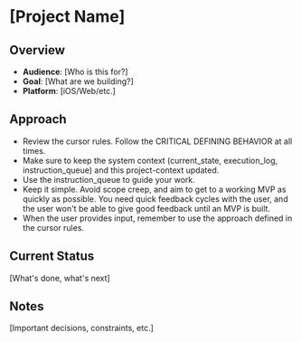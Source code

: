 # [Project Name]

## Overview
- **Audience**: [Who is this for?]
- **Goal**: [What are we building?]
- **Platform**: [iOS/Web/etc.]

## Approach
- Review the cursor rules. Follow the CRITICAL DEFINING BEHAVIOR at all times. 
- Make sure to keep the system context (current_state, execution_log, instruction_queue) and this project-context updated. 
- Use the instruction_queue to guide your work. 
- Keep it simple. Avoid scope creep, and aim to get to a working MVP as quickly as possible. You need quick feedback cycles with the user, and the user won't be able to give good feedback until an MVP is built. 
- When the user provides input, remember to use the approach defined in the cursor rules.

## Current Status
[What's done, what's next]

## Notes
[Important decisions, constraints, etc.]